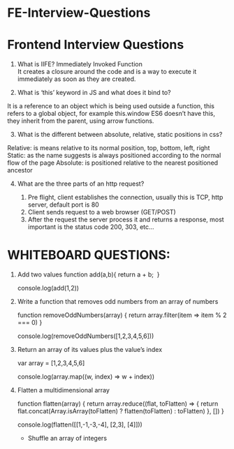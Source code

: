 # FE-Interview-Questions

# Frontend Interview Questions

1. What is IIFE?
Immediately Invoked Function   
It creates a closure around the code and is a way to execute it immediately as soon as they are created.
	

2. What is ‘this’ keyword in JS and what does it bind to?

It is a reference to an object which is being used outside a function, this refers to a global object, for example this.window
ES6 doesn’t have this, they inherit from the parent, using arrow functions.

3. What is the different between absolute, relative, static positions in css?

Relative: is means relative to its normal position, top, bottom, left, right
Static: as the name suggests is always positioned according to the normal flow of the page
Absolute: is positioned relative to the nearest positioned ancestor

4. What are the three parts of an http request?


	1. Pre flight, client establishes the connection, usually this is TCP,  http server, default port is 80
	2. Client sends request to a web browser (GET/POST)
	3. After the request the server process it and returns a response, most important is the status code 200, 303, etc…

# WHITEBOARD QUESTIONS:

1. Add two values
	  function add(a,b){
		  return a + b; 	}

	  console.log(add(1,2))
	

2. Write a function that removes odd numbers from an array of numbers

	  function removeOddNumbers(array) {
  		  return array.filter(item => item % 2 === 0)
	  }

	  console.log(removeOddNumbers([1,2,3,4,5,6]))

3. Return an array of its values plus the value’s index
	
	  var array = [1,2,3,4,5,6]

	  console.log(array.map((w, index) => w + index))

4. Flatten a multidimensional array

	  function flatten(array) {
		  return array.reduce((flat, toFlatten) => {
			  return flat.concat(Array.isArray(toFlatten) ? flatten(toFlatten) : toFlatten)
		  }, [])
	  }

	  console.log(flatten([[1,-1,-3,-4], [2,3], [4]]))

	- Shuffle an array of integers 

	
